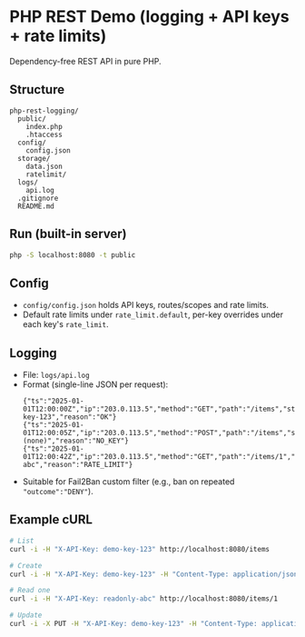 # PHP REST Demo (logging + API keys + rate limits)

Dependency-free REST API in pure PHP.

## Structure

```
php-rest-logging/
  public/
    index.php
    .htaccess
  config/
    config.json
  storage/
    data.json
    ratelimit/
  logs/
    api.log
  .gitignore
  README.md
```

## Run (built-in server)

```bash
php -S localhost:8080 -t public
```

## Config

- `config/config.json` holds API keys, routes/scopes and rate limits.
- Default rate limits under `rate_limit.default`, per-key overrides under each key's `rate_limit`.

## Logging

- File: `logs/api.log`
- Format (single-line JSON per request):
  ```
  {"ts":"2025-01-01T12:00:00Z","ip":"203.0.113.5","method":"GET","path":"/items","status":200,"outcome":"ALLOW","key":"demo-key-123","reason":"OK"}
  {"ts":"2025-01-01T12:00:05Z","ip":"203.0.113.5","method":"POST","path":"/items","status":404,"outcome":"DENY","key":"(none)","reason":"NO_KEY"}
  {"ts":"2025-01-01T12:00:42Z","ip":"203.0.113.5","method":"GET","path":"/items/1","status":404,"outcome":"DENY","key":"readonly-abc","reason":"RATE_LIMIT"}
  ```
- Suitable for Fail2Ban custom filter (e.g., ban on repeated `"outcome":"DENY"`).

## Example cURL

```bash
# List
curl -i -H "X-API-Key: demo-key-123" http://localhost:8080/items

# Create
curl -i -H "X-API-Key: demo-key-123" -H "Content-Type: application/json"   -d '{"name":"Foo"}' http://localhost:8080/items

# Read one
curl -i -H "X-API-Key: readonly-abc" http://localhost:8080/items/1

# Update
curl -i -X PUT -H "X-API-Key: demo-key-123" -H "Content-Type: application/json"   -d '{"name":"Foo v2"}' http://localhost:8080/items/1
```
